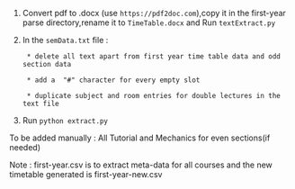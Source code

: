 1. Convert pdf to .docx (use `https://pdf2doc.com`),copy it in the first-year parse directory,rename it to `TimeTable.docx` and Run `textExtract.py`

2. In the `semData.txt` file :

        * delete all text apart from first year time table data and odd section data

        * add a  "#" character for every empty slot

        * duplicate subject and room entries for double lectures in the text file

3. Run `python extract.py`

To be added manually : All Tutorial and Mechanics for even sections(if needed)

Note : first-year.csv is to extract meta-data for all courses and the new timetable generated is first-year-new.csv
